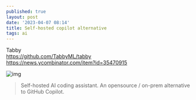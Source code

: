```yaml
---
published: true
layout: post
date: '2023-04-07 08:14'
title: Self-hosted copilot alternative
tags: ai 
---
```

Tabby  
<https://github.com/TabbyML/tabby>  
<https://news.ycombinator.com/item?id=35470915>

![img](https://user-images.githubusercontent.com/388154/229353706-230d70e1-7d09-48e2-a884-4da768bccf6f.png)  

> Self-hosted AI coding assistant. An opensource / on-prem alternative to GitHub Copilot.
